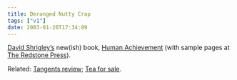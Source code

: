 ```yaml
---
title: Deranged Nutty Crap
tags: ["v1"]
date: 2003-01-20T17:34:09
---
```


[David Shrigley&#8217;s][1] new(ish) book, [Human Achievement][2] (with sample pages at [The Redstone Press][3]).

Related: [Tangents review][4]; [Tea for sale][5].

[1]: http://www.twunt.co.uk/ "Twunt: David Shrigley news and links"
[2]: http://www.amazon.co.uk/exec/obidos/ASIN/1870003535/ohsky "Amazon.co.uk: Human Achievement by David Shrigley"
[3]: http://www.redstonepress.co.uk/tmwebservices/humanachievement/ "Redstone Press: David Shrigley's Human Achievement (rollover the cover)"
[4]: http://www.tangents.co.uk/tangents/main/2002/sept/copthatcol.html "Tangents.co.uk: Cop That, Col! David Shrigley and the 2003 Redstone Diary"
[5]: http://www.twunt.co.uk/images/teaforsale.gif "David Shrigley's Cup of Tea for Sale (makes me laugh every time I see it)"
